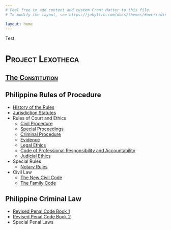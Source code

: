 ```yaml
---
# Feel free to add content and custom Front Matter to this file.
# To modify the layout, see https://jekyllrb.com/docs/themes/#overriding-theme-defaults

layout: home
---
```

<!-- There's a comment here so it doesn't include the title in the top bar. -->

Test

# <span style="font-variant:small-caps;">Project Lexotheca</span>

## <a href=cns> The <span style="font-variant:small-caps;">Constitution</span></a>
## Philippine Rules of Procedure
- <a href="PRoP/hst">History of the Rules</a><br>
- <a href="PRoP/jrd">Jurisdiction Statutes</a><br>
- Rules of Court and Ethics
    - <a href=cvp>Civil Procedure</a><br>
    - <a href=spp>Special Proceedings</a><br>
    - <a href=crp>Criminal Procedure</a><br>
    - <a href=evd>Evidence</a><br>
    - <a href=lge>Legal Ethics</a><br>
    - <a href=cpra>Code of Professional Responsibility and Accountability</a><br>
    - <a href=jde>Judicial Ethics</a><br>
- Special Rules
    - <a href="spr/notary">Notary Rules</a><br>
- Civil Law
    - <a href="cvl/ncc">The New Civil Code</a><br>
    - <a href="cvl/fc">The Family Code</a><br>

## Philippine Criminal Law
- <a href=rpc1>Revised Penal Code Book 1</a><br>
- <a href=rpc2>Revised Penal Code Book 2</a><br>
- Special Penal Laws
